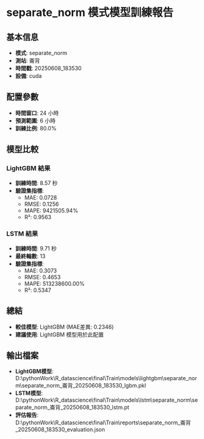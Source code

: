 
# separate_norm 模式模型訓練報告

## 基本信息
- **模式**: separate_norm
- **測站**: 崙背
- **時間戳**: 20250608_183530
- **設備**: cuda

## 配置參數
- **時間窗口**: 24 小時
- **預測範圍**: 6 小時
- **訓練比例**: 80.0%

## 模型比較

### LightGBM 結果

- **訓練時間**: 8.57 秒
- **驗證集指標**:
  - MAE: 0.0728
  - RMSE: 0.1256
  - MAPE: 9421505.94%
  - R²: 0.9563

### LSTM 結果

- **訓練時間**: 9.71 秒
- **最終輪數**: 13
- **驗證集指標**:
  - MAE: 0.3073
  - RMSE: 0.4653
  - MAPE: 513238600.00%
  - R²: 0.5347

## 總結

- **較佳模型**: LightGBM (MAE差異: 0.2346)
- **建議使用**: LightGBM 模型用於此配置


## 輸出檔案
- **LightGBM模型**: D:\pythonWork\R_datascience\final\Train\models\lightgbm\separate_norm\separate_norm_崙背_20250608_183530_lgbm.pkl
- **LSTM模型**: D:\pythonWork\R_datascience\final\Train\models\lstm\separate_norm\separate_norm_崙背_20250608_183530_lstm.pt
- **評估報告**: D:\pythonWork\R_datascience\final\Train\reports\separate_norm_崙背_20250608_183530_evaluation.json
